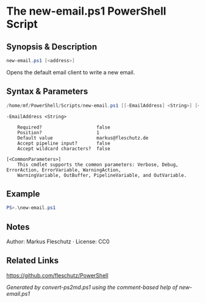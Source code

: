 # The new-email.ps1 PowerShell Script

## Synopsis & Description
```powershell
new-email.ps1 [<address>]
```

Opens the default email client to write a new email.

## Syntax & Parameters
```powershell
/home/mf/PowerShell/Scripts/new-email.ps1 [[-EmailAddress] <String>] [<CommonParameters>]
```

```
-EmailAddress <String>
    
    Required?                    false
    Position?                    1
    Default value                markus@fleschutz.de
    Accept pipeline input?       false
    Accept wildcard characters?  false
```

```
[<CommonParameters>]
    This cmdlet supports the common parameters: Verbose, Debug, ErrorAction, ErrorVariable, WarningAction, 
    WarningVariable, OutBuffer, PipelineVariable, and OutVariable.
```

## Example
```powershell
PS>.\new-email.ps1
```


## Notes
Author: Markus Fleschutz · License: CC0

## Related Links
https://github.com/fleschutz/PowerShell

*Generated by convert-ps2md.ps1 using the comment-based help of new-email.ps1*
